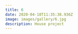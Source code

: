 ```yaml
---
title: 6
date: 2020-04-18T11:35:38.936Z
image: images/gallery/6.jpg
description: House project
---
```

